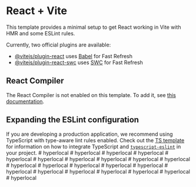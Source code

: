# React + Vite

This template provides a minimal setup to get React working in Vite with HMR and some ESLint rules.

Currently, two official plugins are available:

- [@vitejs/plugin-react](https://github.com/vitejs/vite-plugin-react/blob/main/packages/plugin-react) uses [Babel](https://babeljs.io/) for Fast Refresh
- [@vitejs/plugin-react-swc](https://github.com/vitejs/vite-plugin-react/blob/main/packages/plugin-react-swc) uses [SWC](https://swc.rs/) for Fast Refresh

## React Compiler

The React Compiler is not enabled on this template. To add it, see [this documentation](https://react.dev/learn/react-compiler/installation).

## Expanding the ESLint configuration

If you are developing a production application, we recommend using TypeScript with type-aware lint rules enabled. Check out the [TS template](https://github.com/vitejs/vite/tree/main/packages/create-vite/template-react-ts) for information on how to integrate TypeScript and [`typescript-eslint`](https://typescript-eslint.io) in your project.
#   h y p e r l o c a l  
 #   h y p e r l o c a l  
 #   h y p e r l o c a l  
 #   h y p e r l o c a l  
 #   h y p e r l o c a l  
 #   h y p e r l o c a l  
 #   h y p e r l o c a l  
 #   h y p e r l o c a l  
 #   h y p e r l o c a l  
 #   h y p e r l o c a l  
 #   h y p e r l o c a l  
 #   h y p e r l o c a l  
 #   h y p e r l o c a l  
 #   h y p e r l o c a l  
 #   h y p e r l o c a l  
 #   h y p e r l o c a l  
 #   h y p e r l o c a l  
 #   h y p e r l o c a l  
 #   h y p e r l o c a l  
 #   h y p e r l o c a l  
 #   h y p e r l o c a l  
 #   h y p e r l o c a l  
 